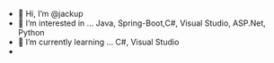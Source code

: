 - 👋 Hi, I’m @jackup
- 👀 I’m interested in ... Java, Spring-Boot,C#, Visual Studio, ASP.Net, Python
- 🌱 I’m currently learning ... C#, Visual Studio
- <!---💞️ I’m looking to collaborate on ... 
- //📫 How to reach me ... --->

<!---
jackup/jackup is a ✨ special ✨ repository because its `README.md` (this file) appears on your GitHub profile.
You can click the Preview link to take a look at your changes.
--->

